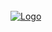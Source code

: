 <div id="top"></div>

<!-- PROJECT LOGO -->
<br />
  <a href="https://github.com/eujoanderson/wingetty">
    <img src="https://github.com/eujoanderson/wingetty/blob/eujoanderson/eujoanderson/src/capa.png" alt="Logo" height="">
  </a>
